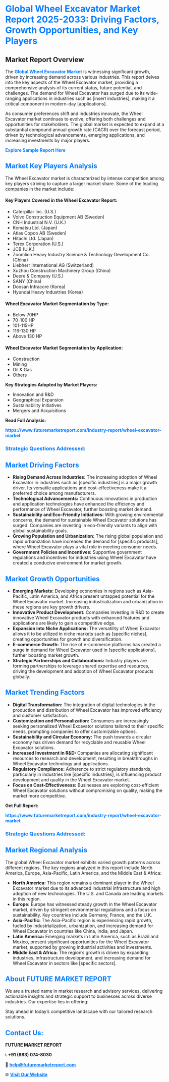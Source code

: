 <h1 style="color: #007BFF;">Global Wheel Excavator Market Report 2025-2033: Driving Factors, Growth Opportunities, and Key Players</h1>

<section id="overview">
<h2>Market Report Overview</h2>
<p>The <a href="https://www.futuremarketreport.com/industry-report/wheel-excavator-market" style="color: #007BFF; text-decoration: none;"><strong>Global Wheel Excavator Market</strong></a> is witnessing significant growth, driven by increasing demand across various industries. This report delves into the key aspects of the Wheel Excavator market, providing a comprehensive analysis of its current status, future potential, and challenges. The demand for Wheel Excavator has surged due to its wide-ranging applications in industries such as [insert industries], making it a critical component in modern-day [applications].</p>
<p>As consumer preferences shift and industries innovate, the Wheel Excavator market continues to evolve, offering both challenges and opportunities for stakeholders. The global market is expected to expand at a substantial compound annual growth rate (CAGR) over the forecast period, driven by technological advancements, emerging applications, and increasing investments by major players.</p>
</section>

<section id="overview">
<p><a href="https://www.futuremarketreport.com/request-sample/reportId=57885" style="color: #007BFF; text-decoration: none;"><strong>Explore Sample Report Here</strong></a></p>
</section>

<section id="key-players">
<h2 style="color: #007BFF;">Market Key Players Analysis</h2>
<p>The Wheel Excavator market is characterized by intense competition among key players striving to capture a larger market share. Some of the leading companies in the market include:</p>
<h4>Key Players Covered in the Wheel Excavator Report:</h4>
<ul><li>Caterpillar Inc. (U.S.)</li><li>Volvo Construction Equipment AB (Sweden)</li><li>CNH Industrial N.V. (U.K.)</li><li>Komatsu Ltd. (Japan)</li><li>Atlas Copco AB (Sweden)</li><li>Hitachi Ltd. (Japan)</li><li>Terex Corporation (U.S.)</li><li>JCB (U.K.)</li><li>Zoomlion Heavy Industry Science &amp; Technology Development Co. (China)</li><li>Liebherr International AG (Switzerland)</li><li>Xuzhou Construction Machinery Group (China)</li><li>Deere &amp; Company (U.S.)</li><li>SANY (China)</li><li>Doosan Infracore (Korea)</li><li>Hyundai Heavy Industries (Korea)</li></ul>
<h4>Wheel Excavator Market Segmentation by Type:</h4>
<ul><li>Below 70HP</li><li>70-100 HP</li><li>101-115HP</li><li>116-130 HP</li><li>Above 130 HP</li></ul>

<h4>Wheel Excavator Market Segmentation by Application:</h4>
<ul><li>Construction</li><li>Mining</li><li>Oil &amp; Gas</li><li>Others</li></ul>
<p><strong>Key Strategies Adopted by Market Players:</strong></p>
<ul>
<li>Innovation and R&D</li>
<li>Geographical Expansion</li>
<li>Sustainability Initiatives</li>
<li>Mergers and Acquisitions</li>
</ul>
</section>

<section>
<p><strong>Read Full Analysis: </strong></p><a href="https://www.futuremarketreport.com/industry-report/wheel-excavator-market" style="color: #007BFF; text-decoration: none;"><strong>https://www.futuremarketreport.com/industry-report/wheel-excavator-market</strong></a>
<h3 style="color: #007BFF;">Strategic Questions Addressed:</h3>
</section>

<section id="driving-factors">
<h2 style="color: #007BFF;">Market Driving Factors</h2>
<ul>
<li><strong>Rising Demand Across Industries:</strong> The increasing adoption of Wheel Excavator in industries such as [specific industries] is a major growth driver. Its versatile applications and cost-effectiveness make it a preferred choice among manufacturers.</li>
<li><strong>Technological Advancements:</strong> Continuous innovations in production and application technologies have enhanced the efficiency and performance of Wheel Excavator, further boosting market demand.</li>
<li><strong>Sustainability and Eco-Friendly Initiatives:</strong> With growing environmental concerns, the demand for sustainable Wheel Excavator solutions has surged. Companies are investing in eco-friendly variants to align with global sustainability goals.</li>
<li><strong>Growing Population and Urbanization:</strong> The rising global population and rapid urbanization have increased the demand for [specific products], where Wheel Excavator plays a vital role in meeting consumer needs.</li>
<li><strong>Government Policies and Incentives:</strong> Supportive government regulations and incentives for industries using Wheel Excavator have created a conducive environment for market growth.</li>
</ul>
</section>

<section id="growth-opportunities">
<h2 style="color: #007BFF;">Market Growth Opportunities</h2>
<ul>
<li><strong>Emerging Markets:</strong> Developing economies in regions such as Asia-Pacific, Latin America, and Africa present untapped potential for the Wheel Excavator market. Increasing industrialization and urbanization in these regions are key growth drivers.</li>
<li><strong>Innovative Product Development:</strong> Companies investing in R&D to create innovative Wheel Excavator products with enhanced features and applications are likely to gain a competitive edge.</li>
<li><strong>Expansion into Niche Applications:</strong> The versatility of Wheel Excavator allows it to be utilized in niche markets such as [specific niches], creating opportunities for growth and diversification.</li>
<li><strong>E-commerce Growth:</strong> The rise of e-commerce platforms has created a surge in demand for Wheel Excavator used in [specific applications], further boosting market growth.</li>
<li><strong>Strategic Partnerships and Collaborations:</strong> Industry players are forming partnerships to leverage shared expertise and resources, driving the development and adoption of Wheel Excavator products globally.</li>
</ul>
</section>

<section id="trending-factors">
<h2 style="color: #007BFF;">Market Trending Factors</h2>
<ul>
<li><strong>Digital Transformation:</strong> The integration of digital technologies in the production and distribution of Wheel Excavator has improved efficiency and customer satisfaction.</li>
<li><strong>Customization and Personalization:</strong> Consumers are increasingly seeking personalized Wheel Excavator solutions tailored to their specific needs, prompting companies to offer customizable options.</li>
<li><strong>Sustainability and Circular Economy:</strong> The push towards a circular economy has driven demand for recyclable and reusable Wheel Excavator solutions.</li>
<li><strong>Increased Investment in R&D:</strong> Companies are allocating significant resources to research and development, resulting in breakthroughs in Wheel Excavator technology and applications.</li>
<li><strong>Regulatory Compliance:</strong> Adherence to strict regulatory standards, particularly in industries like [specific industries], is influencing product development and quality in the Wheel Excavator market.</li>
<li><strong>Focus on Cost-Effectiveness:</strong> Businesses are exploring cost-efficient Wheel Excavator solutions without compromising on quality, making the market more competitive.</li>
</ul>
</section>

<section>
<p><strong>Get Full Report: </strong></p><a href="https://www.futuremarketreport.com/industry-report/wheel-excavator-market" style="color: #007BFF; text-decoration: none;"><strong>https://www.futuremarketreport.com/industry-report/wheel-excavator-market</strong></a>
<h3 style="color: #007BFF;">Strategic Questions Addressed:</h3>
</section>


<section id="regional-analysis">
<h2 style="color: #007BFF;">Market Regional Analysis</h2>
<p>The global Wheel Excavator market exhibits varied growth patterns across different regions. The key regions analyzed in this report include North America, Europe, Asia-Pacific, Latin America, and the Middle East & Africa:</p>
<ul>
<li><strong>North America:</strong> This region remains a dominant player in the Wheel Excavator market due to its advanced industrial infrastructure and high adoption of new technologies. The U.S. and Canada are leading markets in this region.</li>
<li><strong>Europe:</strong> Europe has witnessed steady growth in the Wheel Excavator market, driven by stringent environmental regulations and a focus on sustainability. Key countries include Germany, France, and the U.K.</li>
<li><strong>Asia-Pacific:</strong> The Asia-Pacific region is experiencing rapid growth, fueled by industrialization, urbanization, and increasing demand for Wheel Excavator in countries like China, India, and Japan.</li>
<li><strong>Latin America:</strong> Emerging markets in Latin America, such as Brazil and Mexico, present significant opportunities for the Wheel Excavator market, supported by growing industrial activities and investments.</li>
<li><strong>Middle East & Africa:</strong> The region’s growth is driven by expanding industries, infrastructure development, and increasing demand for Wheel Excavator in sectors like [specific sectors].</li>
</ul>
</section>

<footer>
<h2 style="color: #007BFF;">About FUTURE MARKET REPORT</h2>
<p>We are a trusted name in market research and advisory services, delivering actionable insights and strategic support to businesses across diverse industries. Our expertise lies in offering:</p>

<p>Stay ahead in today’s competitive landscape with our tailored research solutions.</p>

<h2 style="color: #007BFF;">Contact Us:</h2>
<p><strong>FUTURE MARKET REPORT</strong></p>
<p>📞 <strong>+91 (883) 074-8030</strong></p>
<p>📧 <strong><a href="mailto:help@futuremarketreport.com" style="color: #007BFF;">help@futuremarketreport.com</a></strong></p>
<p>🌐 <strong><a href="https://www.futuremarketreport.com/" style="color: #007BFF;">Visit Our Website</a></strong></p>
</footer>